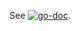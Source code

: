 See [![go-doc](https://godoc.org/github.com/Mintegral-official/mtggokit/metrics/metricslog/client_golang/metricslog?status.svg)](https://godoc.org/github.com/Mintegral-official/mtggokit/metrics/metricslog/client_golang/metricslog).
